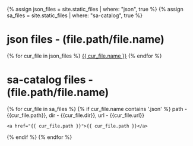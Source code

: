 {% assign json_files = site.static_files | where: "json", true %}
{% assign sa_files = site.static_files | where: "sa-catalog", true %}


# json files - (file.path/file.name)
{% for cur_file in json_files %}
  <a href="{{ cur_file.path }}">{{ cur_file.name }}</a>
{% endfor %}

# sa-catalog files - (file.path/file.name)
{% for cur_file in sa_files %}
  {% if cur_file.name contains '.json' %}
    path - {{cur_file.path}}, dir - {{cur_file.dir}}, url - {{cur_file.url}}

    <a href="{{ cur_file.path }}">{{ cur_file.path }}</a>
    
  {% endif %}
{% endfor %}

